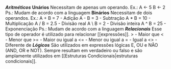 ***Aritméticos***
	**Unários**
		Necessitam de apenas um operando.
		Ex.:
			A <- 5
			B <- 2
		Ps.: Mudam de acordo com a linguagem
	**Binários**
		Necessitam de dois operandos.
		Ex.:
			A + B = 7 - Adição
			A - B = 3 - Subtração
			A * B = 10 - Multiplicação
			A / B = 2.5 - Divisão real
			A \ B = 2 - Divisão inteira
			A ^ B = 25 - Exponenciação
		Ps.: Mudam de acordo com a linguagem
***Relacionais***
	Esse tipo de operador é utilizado para relacionar [[expressões]].
	> - Maior que
	< - Menor que
	>= - Maior ou igual a
	<= - Menor ou igual a
	= - Igual a
	<> - Diferente de
***Lógicos***
	São utilizados em expressões lógicas E, OU e NÃO (AND, OR e NOT).
	Sempre resultam em verdadeiro ou falso e são amplamente utilizados em [[Estruturas Condicionais|estruturas condicionais]].